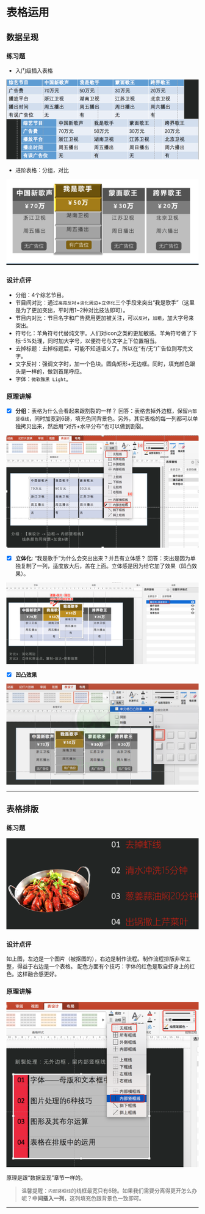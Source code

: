 # 表格运用

## 数据呈现

### 练习题

- 入门级插入表格

![](assets/ppt-stat-table.png)

- 进阶表格：分组，对比

![](assets/ppt-stat-table-nicer.png)

### 设计点评

- 分组：4个综艺节目。
- 节目间对比：通过``高亮反衬``+``淡化周边``+``立体化``三个手段来突出“我是歌手”（这里是为了更加突出，平时用1~2种对比技法即可）。
- 节目内对比：节目名字和广告费用更加被关注，可以``反衬``，``加粗``，加大字号来突出。
- 符号化：羊角符号代替纯文字。人们对icon之类的更加敏感。羊角符号做了下标-5%处理，同时加大字号，以便符号与文字上下位置相当。
- 去掉标题：去掉标题后，可能不知道语义了。所以在“有/无”广告位则写完文字。
- 文字反衬：强调文字时，加一个色块。圆角矩形+无边框。同时，填充颜色跟头是一样的，做到首尾呼应。
- 字体：``微软雅黑 Light``。


### 原理讲解

- [x] **分组**：表格为什么会看起来跟割裂的一样？
回答：表格去掉外边框，保留``内部竖框线``，同时加宽到6磅，填充色同背景色。另外，其实表格的每一列都可以单独拷贝出来，然后用“对齐+水平分布”也可以做到割裂。

![](assets/ppt-table-split-group.png)

- [x] **立体化**: “我是歌手”为什么会突出出来？并且有立体感？
回答：突出是因为单独复制了一列，适度放大后，盖在上面。立体感是因为给它加了效果（凹凸效果）。

![](assets/ppt-table-mark-col.png)

- [x] **凹凸效果**

![](assets/ppt-table-3d.png)

-----

## 表格排版

### 练习题

![](assets/ppt-talbe-layout-helping.png)


### 设计点评

如上图，左边是一个图片（被抠图的），右边是制作流程。制作流程排版非常工整，得益于右边是一个表格。
配色方面有个技巧：字体的红色是取自虾身上的红色。这样融合感更好。

### 原理讲解

![](assets/ppt-table-layout-insight.png)

原理是跟“数据呈现”章节一样的。

>温馨提醒：``内部竖框线``的线框最宽只有6磅。如果我们需要分离得更开怎么办呢？**中间插入一列**，这列填充色跟背景色一致即可。


----

## 
